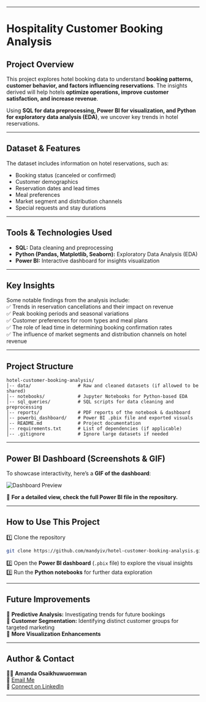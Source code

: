 
---

# **Hospitality Customer Booking Analysis**  

## **Project Overview**  
This project explores hotel booking data to understand **booking patterns, customer behavior, and factors influencing reservations**. The insights derived will help hotels **optimize operations, improve customer satisfaction, and increase revenue**.  

Using **SQL for data preprocessing, Power BI for visualization, and Python for exploratory data analysis (EDA)**, we uncover key trends in hotel reservations.  

---

## **Dataset & Features**  
The dataset includes information on hotel reservations, such as:  
- Booking status (canceled or confirmed)  
- Customer demographics  
- Reservation dates and lead times  
- Meal preferences  
- Market segment and distribution channels  
- Special requests and stay durations  

---

## **Tools & Technologies Used**  
- **SQL:** Data cleaning and preprocessing  
- **Python (Pandas, Matplotlib, Seaborn):** Exploratory Data Analysis (EDA)  
- **Power BI:** Interactive dashboard for insights visualization  

---

## **Key Insights**  
Some notable findings from the analysis include:  
✅ Trends in reservation cancellations and their impact on revenue  
✅ Peak booking periods and seasonal variations  
✅ Customer preferences for room types and meal plans  
✅ The role of lead time in determining booking confirmation rates  
✅ The influence of market segments and distribution channels on hotel revenue  

---

## **Project Structure**  

```
hotel-customer-booking-analysis/
│-- data/                 # Raw and cleaned datasets (if allowed to be shared)
│-- notebooks/            # Jupyter Notebooks for Python-based EDA
│-- sql_queries/          # SQL scripts for data cleaning and preprocessing
│-- reports/              # PDF reports of the notebook & dashboard
│-- powerbi_dashboard/    # Power BI .pbix file and exported visuals
│-- README.md             # Project documentation
│-- requirements.txt      # List of dependencies (if applicable)
│-- .gitignore            # Ignore large datasets if needed
```

---

## **Power BI Dashboard (Screenshots & GIF)**  
To showcase interactivity, here’s a **GIF of the dashboard**:  

![Dashboard Preview](dashboard.gif)  

📌 **For a detailed view, check the full Power BI file in the repository.**  

---

## **How to Use This Project**  
1️⃣ Clone the repository  
```bash
git clone https://github.com/mandyiv/hotel-customer-booking-analysis.git
```  
2️⃣ Open the **Power BI dashboard** (`.pbix` file) to explore the visual insights  
3️⃣ Run the **Python notebooks** for further data exploration  

---

## **Future Improvements**  
🚀 **Predictive Analysis:** Investigating trends for future bookings  
🚀 **Customer Segmentation:** Identifying distinct customer groups for targeted marketing  
🚀 **More Visualization Enhancements**  

---

## **Author & Contact**  
👩‍💻 **Amanda Osaikhuwuomwan**  
📧 [Email Me](mailto:osaiamanda@gmail.com)  
🔗 [Connect on LinkedIn](linkedin.com/in/amandaosai)  

---


